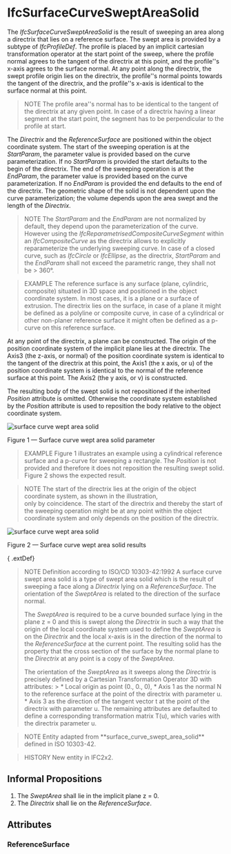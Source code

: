 # IfcSurfaceCurveSweptAreaSolid

The _IfcSurfaceCurveSweptAreaSolid_ is the result of sweeping an area along a directrix that lies on a reference surface. The swept area is provided by a subtype of _IfcProfileDef_. The profile is placed by an implicit cartesian transformation operator at the start point of the sweep, where the profile normal agrees to the tangent of the directrix at this point, and the profile''s x-axis agrees to the surface normal. At any point along the directrix, the swept profile origin lies on the directrix, the profile''s normal points towards the tangent of the directrix, and the profile''s x-axis is identical to the surface normal at this point.

> NOTE  The profile area''s normal has to be identical to the tangent of the directrix at any given point. In case of a directrix having a linear segment at the start point, the segment has to be perpendicular to the profile at start.

The _Directrix_ and the _ReferenceSurface_ are positioned within the object coordinate system. The start of the sweeping operation is at the _StartParam_, the parameter value is provided based on the curve parameterization. If no _StartParam_ is provided the start defaults to the begin of the directrix. The end of the sweeping operation is at the _EndParam_, the parameter value is provided based on the curve parameterization. If no _EndParam_ is provided the end defaults to the end of the directrix. The geometric shape of the solid is not dependent upon the curve parameterization; the volume depends upon the area swept and the length of the _Directrix_.

> NOTE  The _StartParam_ and the _EndParam_ are not normalized by default, they depend upon the parameterization of the curve. However using the _IfcReparametrisedCompositeCurveSegment_ within an _IfcCompositeCurve_ as the directrix allows to explicitly reparameterize the underlying sweeping curve. In case of a closed curve, such as _IfcCircle_ or _IfcEllipse_, as the directrix, _StartParam_ and the _EndParam_ shall not exceed the parametric range, they shall not be > 360&deg;.

> EXAMPLE  The reference surface is any surface (plane, cylindric, composite) situated in 3D space and positioned in the object coordinate system. In most cases, it is a plane or a surface of extrusion. The directrix lies on the surface, in case of a plane it might be defined as a polyline or composite curve, in case of a cylindrical or other non-planer reference surface it might often be defined as a p-curve on this reference surface.

At any point of the directrix, a plane can be constructed. The origin of the position coordinate system of the implicit plane lies at the directrix. The Axis3 (the z-axis, or normal) of the position coordinate system is identical to the tangent of the directrix at this point, the Axis1 (the x axis, or u) of the position coordinate system is identical to the normal of the reference surface at this point. The Axis2 (the y axis, or v) is constructed.

The resulting body of the swept solid is not repositioned if the inherited _Position_ attribute is omitted. Otherwise the coordinate system established by the _Position_ attribute is used to reposition the body relative to the object coordinate system.



![surface curve wept area solid](../../../../figures/ifcsurfacecurvesweptareasolid_01.png)

Figure 1 &mdash; Surface curve wept area solid parameter

> EXAMPLE Figure 1 illustrates an example using a cylindrical reference surface and a p-curve for sweeping a rectangle. The <em>Position</em> is not provided and therefore it does not reposition the resulting swept solid. Figure 2 shows the expected result.

> NOTE The start of the directrix lies at the origin of the object coordinate system, as shown in the illustration,<br>only by coincidence. The start of the directrix and thereby the start of the sweeping operation might be at any point within the object coordinate system and only depends on the position of the directrix.

![surface curve wept area solid](../../../../figures/ifcsurfacecurvesweptareasolid_02.png)

Figure 2 &mdash; Surface curve wept area solid results

{ .extDef}
> NOTE  Definition according to ISO/CD 10303-42:1992
> A surface curve swept area solid is a type of swept area solid which is the result of sweeping a face along a _Directrix_ lying on a _ReferenceSurface_. The orientation of the _SweptArea_ is related to the direction of the surface normal.
>
> The _SweptArea_ is required to be a curve bounded surface lying in the plane z = 0 and this is swept along the _Directrix_ in such a way that the origin of the local coordinate system used to define the _SweptArea_ is on the _Directrix_ and the local x-axis is in the direction of the normal to the _ReferenceSurface_ at the current point. The resulting solid has the property that the cross section of the surface by the normal plane to the _Directrix_ at any point is a copy of the _SweptArea_.
>
> The orientation of the _SweptArea_ as it sweeps along the _Directrix_ is precisely defined by a Cartesian Transformation Operator 3D with attributes: > \* Local origin as point (0., 0., 0),
> \* Axis 1 as the normal N to the reference surface at the point of the directrix with parameter u.
> \* Axis 3 as the direction of the tangent vector t at the point of the directrix with parameter u.   The remaining attributes are defaulted to define a corresponding transformation matrix T(u), which varies with the directrix parameter u.

> NOTE  Entity adapted from \*\*surface_curve_swept_area_solid\*\* defined in ISO 10303-42.

> HISTORY  New entity in IFC2x2.

## Informal Propositions

1. The _SweptArea_ shall lie in the implicit plane z = 0.
2. The _Directrix_ shall lie on the _ReferenceSurface_.

## Attributes

### ReferenceSurface

